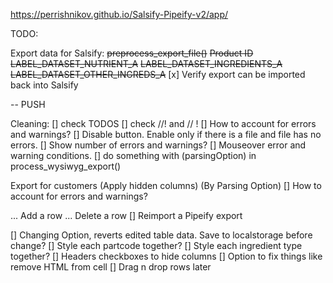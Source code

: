https://perrishnikov.github.io/Salsify-Pipeify-v2/app/

TODO:

Export data for Salsify:
~~preprocess_export_file()~~
~~Product ID~~
~~LABEL_DATASET_NUTRIENT_A~~
~~LABEL_DATASET_INGREDIENTS_A~~
~~LABEL_DATASET_OTHER_INGREDS_A~~
[x] Verify export can be imported back into Salsify

-- PUSH 

Cleaning:
[] check TODOS
[] check //! and // !
[] How to account for errors and warnings?
[] Disable button. Enable only if there is a file and file has no errors. 
[] Show number of errors and warnings?
[] Mouseover error and warning conditions. 
[] do something with (parsingOption) in process_wysiwyg_export()


Export for customers
(Apply hidden columns)
(By Parsing Option)
[] How to account for errors and warnings?

... Add a row
... Delete a row
[] Reimport a Pipeify export

[] Changing Option, reverts edited table data. Save to localstorage before change?
[] Style each partcode together?
[] Style each ingredient type together?
[] Headers checkboxes to hide columns
[] Option to fix things like remove HTML from cell
[] Drag n drop rows later

